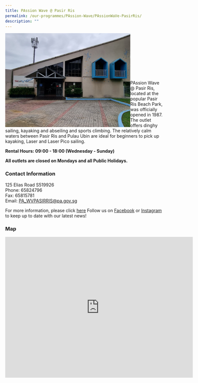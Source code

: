 ```yaml
---
title: PAssion Wave @ Pasir Ris
permalink: /our-programmes/PAssion-Wave/PAssionWaVe-PasirRis/
description: ""
---
```

<img style="height:300px;width:400px"  align="left" src="/images/Programmes/PAssion%20Wave/PAssion%20Wave%20@%20Pasir%20Ris.jpg"><br><br><br><br><br><br><br><br>

PAssion Wave @ Pasir Ris, located at the popular Pasir Ris Beach Park, was officially opened in 1987. The outlet offers dinghy sailing, kayaking and abseiling and sports climbing.
The relatively calm waters between Pasir Ris and Pulau Ubin are ideal for beginners to pick up kayaking, Laser and Laser Pico sailing. 


****Rental Hours: 09:00 - 18:00 (Wednesday - Sunday)****

****All outlets are closed on Mondays and all Public Holidays.****

### Contact Information

125 Elias Road S519926  
Phone: 65824796  
Fax: 65815781  
Email: [PA\_WVPASIRRIS@pa.gov.sg](mailto:PA_WVPASIRRIS@pa.gov.sg)  

For more information, please click [here](https://linktr.ee/pwpr)
Follow us on [Facebook](https://www.facebook.com/pa.passionwave) or [Instagram](https://www.Instagram.com/pa.passionwave) to keep up to date with our latest news!


### Map

<iframe src="https://www.google.com/maps/embed?pb=!1m18!1m12!1m3!1d3988.652224320954!2d103.93864752838276!3d1.385283958630048!2m3!1f0!2f0!3f0!3m2!1i1024!2i768!4f13.1!3m3!1m2!1s0x31da3dc13235a26b%3A0x2fef0ef91772d159!2s125%20Elias%20Rd%2C%20Singapore%20519926!5e0!3m2!1sen!2ssg!4v1655786344989!5m2!1sen!2ssg" width="600" height="450" style="border:0;" allowfullscreen="" loading="lazy"></iframe>